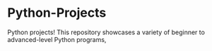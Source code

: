 # Python-Projects
Python projects! This repository showcases a variety of beginner to advanced-level Python programs,
